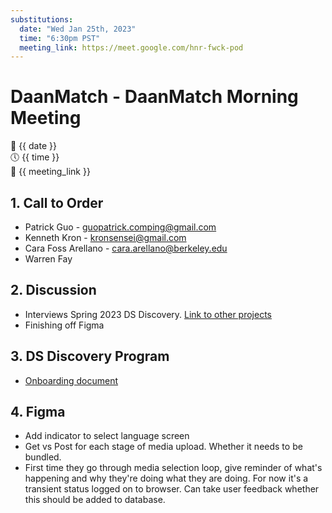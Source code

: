 ```yaml
---
substitutions:
  date: "Wed Jan 25th, 2023"
  time: "6:30pm PST"
  meeting_link: https://meet.google.com/hnr-fwck-pod
---
```


# DaanMatch - DaanMatch Morning Meeting

📅 {{ date }} <br>
🕔 {{ time }} <br>
🔗 {{ meeting_link }} <br>

## 1. Call to Order

- Patrick Guo - guopatrick.comping@gmail.com
- Kenneth Kron - kronsensei@gmail.com
- Cara Foss Arellano - cara.arellano@berkeley.edu
- Warren Fay

## 2. Discussion

- Interviews Spring 2023 DS Discovery. [Link to other projects](https://data.berkeley.edu/discovery/projects)
- Finishing off Figma

## 3. DS Discovery Program

- [Onboarding document](https://daanmatch.github.io/dsdiscovery/spring23/1-intro.html)

## 4. Figma

- Add indicator to select language screen
- Get vs Post for each stage of media upload. Whether it needs to be bundled.
- First time they go through media selection loop, give reminder of what's happening and why they're doing what they are doing. For now it's a transient status logged on to browser. Can take user feedback whether this should be added to database.

